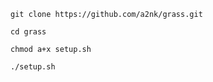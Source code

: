 ```
git clone https://github.com/a2nk/grass.git
```
```
cd grass
```
```
chmod a+x setup.sh
```
```
./setup.sh
```
